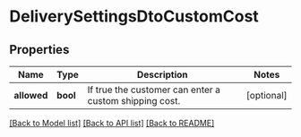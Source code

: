 # DeliverySettingsDtoCustomCost

## Properties
Name | Type | Description | Notes
------------ | ------------- | ------------- | -------------
**allowed** | **bool** | If true the customer can enter a custom shipping cost. | [optional] 

[[Back to Model list]](../../README.md#documentation-for-models) [[Back to API list]](../../README.md#documentation-for-api-endpoints) [[Back to README]](../../README.md)

